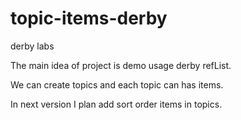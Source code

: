 # topic-items-derby
derby labs

The main idea of project is demo usage derby refList.

We can create topics and each topic can has items.

In next version I plan add sort order items in topics.

